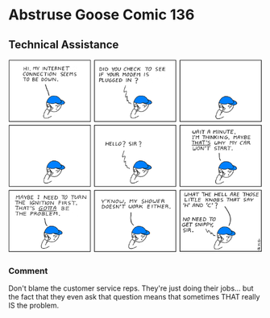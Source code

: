 # Abstruse Goose Comic 136
## Technical Assistance

![image](comics/technical_assistance.png)
### Comment
Don't blame the customer service reps. They're just doing their jobs... but the fact that they even ask that question means that sometimes THAT really IS the problem.
